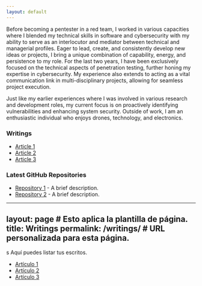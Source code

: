 ```yaml
---
layout: default
---
```



Before becoming a pentester in a red team, I worked in various capacities where I blended my technical skills in software and cybersecurity with my ability to serve as an interlocutor and mediator between technical and managerial profiles. Eager to lead, create, and consistently develop new ideas or projects, I bring a unique combination of capability, energy, and persistence to my role. For the last two years, I have been exclusively focused on the technical aspects of penetration testing, further honing my expertise in cybersecurity. My experience also extends to acting as a vital communication link in multi-disciplinary projects, allowing for seamless project execution.

Just like my earlier experiences where I was involved in various research and development roles, my current focus is on proactively identifying vulnerabilities and enhancing system security. Outside of work, I am an enthusiastic individual who enjoys drones, technology, and electronics.


### Writings

- [Article 1](#)
- [Article 2](#)
- [Article 3](#)


### Latest GitHub Repositories

- [Repository 1](https://github.com/jarvarbin/gophish-mail-alert) - A brief description.
- [Repository 2](https://github.com/yourusername/repository2) - A brief description.

---
layout: page  # Esto aplica la plantilla de página.
title: Writings
permalink: /writings/  # URL personalizada para esta página.
---
s
Aquí puedes listar tus escritos.

- [Artículo 1](#)
- [Artículo 2](#)
- [Artículo 3](#)